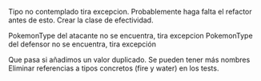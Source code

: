 Tipo no contemplado tira excepcion. Probablemente haga falta el refactor antes de esto.
Crear la clase de efectividad.

PokemonType del atacante no se encuentra, tira excepcion
PokemonType del defensor no se encuentra, tira excepción

Que pasa si añadimos un valor duplicado.
Se pueden tener más nombres
Eliminar referencias a tipos concretos (fire y water) en los tests.